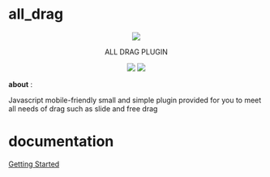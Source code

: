 # all_drag

<p align="center">
<img src='https://user-images.githubusercontent.com/74137947/131261683-59e61b17-bfde-4125-9279-9a462be1a9fb.png' >
  
 <p align="center">ALL DRAG PLUGIN</p> 
</p>

<p align="center">
  <img src='https://user-images.githubusercontent.com/74137947/131261788-5541d9f4-2806-4e8c-9177-a6ba2eb8f982.png'>
  <img src='https://user-images.githubusercontent.com/74137947/131261792-406c206c-ad56-4ef3-bd03-4a7b820090e8.png'>
</p>


**about** :

Javascript mobile-friendly small and simple plugin provided for you to
meet all needs of
drag such as slide and free drag

# documentation

<a href="https://all-drag.netlify.app/">Getting Started</a>
